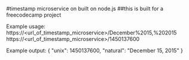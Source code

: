 #timestamp microservice on built on node.js
##this is built for a freecodecamp project


Example usage:
https://<url_of_timestamp_microservice>/December%2015,%202015
https://<url_of_timestamp_microservice>/1450137600

Example output:
{ "unix": 1450137600, "natural": "December 15, 2015" }